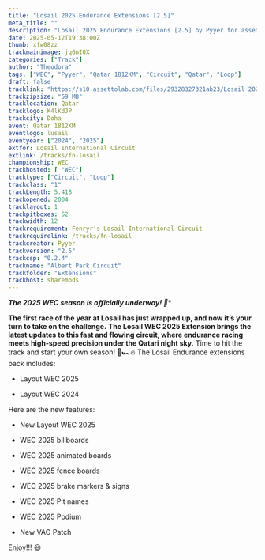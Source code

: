 ```yaml
---
title: "Losail 2025 Endurance Extensions [2.5]"
meta_title: ""
description: "Losail 2025 Endurance Extensions [2.5] by Pyyer for assetto corsa"
date: 2025-05-12T19:38:00Z
thumb: xfw08zz
trackmainimage: jq6nI0X
categories: ["Track"]
author: "Theodora"
tags: ["WEC", "Pyyer", "Qatar 1812KM", "Circuit", "Qatar", "Loop"]
draft: false
tracklink: "https://s10.assettolab.com/files/29328327321ab23/Losail 2025 Endurance extensions 2.5.zip"
trackzipsize: "59 MB"
tracklocation: Qatar
tracklogo: K4lKdJP
trackcity: Doha
event: Qatar 1812KM
eventlogo: lusail
eventyear: ["2024", "2025"]
extfor: Losail International Circuit
extlink: /tracks/fn-losail
championship: WEC
trackhosted: [ "WEC"]
tracktype: ["Circuit", "Loop"]
trackclass: "1" 
trackLength: 5.418
trackopened: 2004
tracklayout: 1
trackpitboxes: 52
trackwidth: 12
trackrequirement: Fenryr's Losail International Circuit
trackrequirelink: /tracks/fn-losail
trackcreator: Pyyer
trackversion: "2.5"
trackcsp: "0.2.4"
trackname: "Albert Park Circuit"
trackfolder: "Extensions"
trackhost: sharemods
---
```


***The 2025 WEC season is officially underway! 🏁**** 

**The first race of the year at Losail has just wrapped up, and now it’s your turn to take on the challenge.** 
**The Losail WEC 2025 Extension brings the latest updates to this fast and flowing circuit, where endurance racing meets high-speed precision under the Qatari night sky.** 
Time to hit the track and start your own season! 🌙🏎️🔥
The Losail Endurance extensions pack includes:

- Layout WEC 2025

- Layout WEC 2024

Here are the new features:

- New Layout WEC 2025

- WEC 2025 billboards

- WEC 2025 animated boards

- WEC 2025 fence boards

- WEC 2025 brake markers & signs

- WEC 2025 Pit names

- WEC 2025 Podium

- New VAO Patch


Enjoy!!! 😃